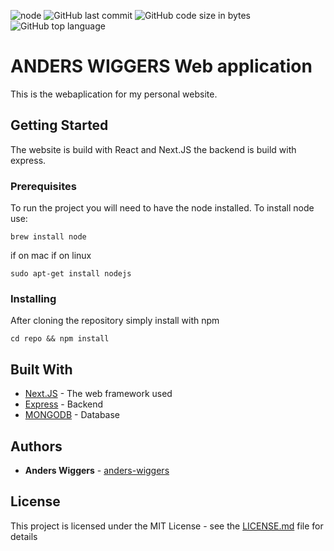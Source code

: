 ![node](https://img.shields.io/node/v/react.svg) ![GitHub last commit](https://img.shields.io/github/last-commit/anders-wiggers/My-website.svg) ![GitHub code size in bytes](https://img.shields.io/github/languages/code-size/anders-wiggers/My-website.svg) ![GitHub top language](https://img.shields.io/github/languages/top/anders-wiggers/My-website.svg)

# ANDERS WIGGERS Web application

This is the webaplication for my personal website. 

## Getting Started

The website is build with React and Next.JS the backend is build with express.

### Prerequisites

To run the project you will need to have the node installed. To install node use:

```
brew install node
```
if on mac if on linux
```
sudo apt-get install nodejs
```


### Installing

After cloning the repository simply install with npm 

```
cd repo && npm install
```

## Built With

* [Next.JS](https://nextjs.org/) - The web framework used
* [Express](https://expressjs.com/) - Backend
* [MONGODB](https://www.mongodb.com/) - Database

## Authors

* **Anders Wiggers** - [anders-wiggers](https://github.com/anders-wiggers)

## License

This project is licensed under the MIT License - see the [LICENSE.md](LICENSE.md) file for details

